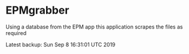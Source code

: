 # EPMgrabber
Using a database from the EPM app this application scrapes the files as required


Latest backup: Sun Sep 8 16:31:01 UTC 2019
